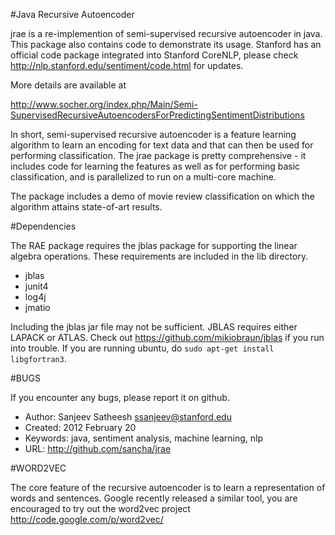 #Java Recursive Autoencoder

jrae is a re-implemention of semi-supervised recursive autoencoder in java. This package also contains code to demonstrate its usage. Stanford has an official code package integrated into Stanford CoreNLP, please check http://nlp.stanford.edu/sentiment/code.html for updates.

More details are available at 

http://www.socher.org/index.php/Main/Semi-SupervisedRecursiveAutoencodersForPredictingSentimentDistributions

In short, semi-supervised recursive autoencoder is a feature learning algorithm to learn an encoding for text data and that can then be used for performing classification. The jrae package is pretty comprehensive - it includes code for learning the features as well as for performing basic classification, and is parallelized to run on a multi-core machine.

The package includes a demo of movie review classification on which the algorithm attains state-of-art results.

#Dependencies

The RAE package requires the jblas package for supporting the linear algebra 
operations. These requirements are included in the lib directory.

* jblas 
* junit4
* log4j
* jmatio

Including the jblas jar file may not be sufficient. JBLAS requires either
LAPACK or ATLAS. Check out https://github.com/mikiobraun/jblas if you run 
into trouble. If you are running ubuntu, do `sudo apt-get install 
libgfortran3`.

#BUGS

If you encounter any bugs, please report it on github.

* Author: Sanjeev Satheesh <ssanjeev@stanford.edu>
* Created: 2012 February 20
* Keywords: java, sentiment analysis, machine learning, nlp 
* URL: <http://github.com/sancha/jrae>

#WORD2VEC

The core feature of the recursive autoencoder is to learn a representation of words and sentences. Google recently released a similar tool, you are encouraged to try out the word2vec project http://code.google.com/p/word2vec/ 
